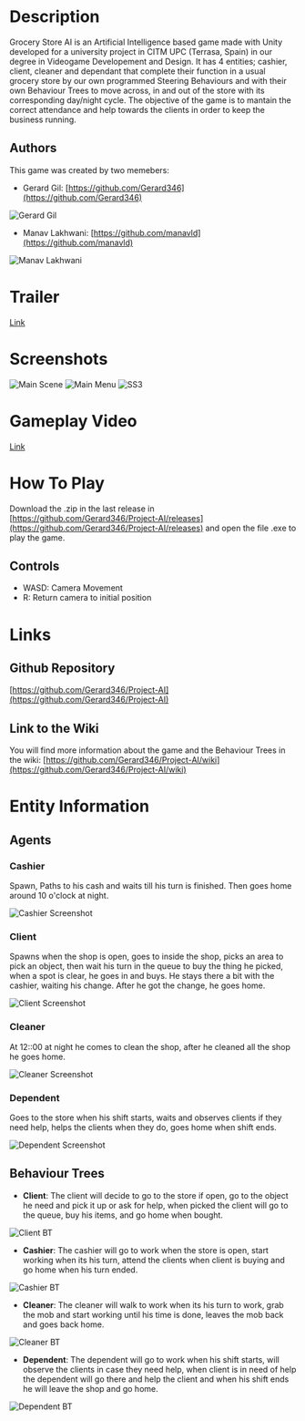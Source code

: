# Description

Grocery Store AI is an Artificial Intelligence based game made with Unity developed for a university project in CITM UPC (Terrasa, Spain) in our degree in Videogame Developement and Design.
It has 4 entities; cashier, client, cleaner and dependant that complete their function in a usual grocery store by our own programmed Steering Behaviours and with their own Behaviour Trees to move across, in and out of the store with its corresponding day/night cycle.
The objective of the game is to mantain the correct attendance and help towards the clients in order to keep the business running.

## Authors 

This game was created by two memebers:

* Gerard Gil: [https://github.com/Gerard346](https://github.com/Gerard346)

<img src="" alt="Gerard Gil">

* Manav Lakhwani: [https://github.com/manavld](https://github.com/manavld)

<img src="ManavLakhwani.gif" alt="Manav Lakhwani">

# Trailer

[Link](url)

# Screenshots

<img src="" alt="Main Scene">
<img src="" alt="Main Menu">
<img src="" alt="SS3">

# Gameplay Video

[Link](url)

# How To Play

Download the .zip in the last release in [https://github.com/Gerard346/Project-AI/releases](https://github.com/Gerard346/Project-AI/releases) and open the file .exe to play the game.

## Controls

* WASD: Camera Movement
* R: Return camera to initial position

# Links

## Github Repository

[https://github.com/Gerard346/Project-AI](https://github.com/Gerard346/Project-AI)

## Link to the Wiki

You will find more information about the game and the Behaviour Trees in the wiki: [https://github.com/Gerard346/Project-AI/wiki](https://github.com/Gerard346/Project-AI/wiki)


# Entity Information

## Agents

### Cashier

Spawn, Paths to his cash and waits till his turn is finished. Then goes home around 10 o'clock at night.

<img src="" alt="Cashier Screenshot">

### Client

Spawns when the shop is open, goes to inside the shop, picks an area to pick an object, then wait his turn in the queue to buy the thing he picked, when a spot is clear, he goes in and buys. He stays there a bit with the cashier, waiting his change. After he got the change, he goes home.

<img src="" alt="Client Screenshot">

### Cleaner

At 12::00 at night he comes to clean the shop, after he cleaned all the shop he goes home.

<img src="" alt="Cleaner Screenshot">

### Dependent

Goes to the store when his shift starts, waits and observes clients if they need help, helps the clients when they do, goes home when shift ends.

<img src="" alt="Dependent Screenshot">

## Behaviour Trees

* **Client**: The client will decide to go to the store if open, go to the object he need and pick it up or ask for help, when picked the client will go to the queue, buy his items, and go home when bought.

<img src="ClientBT.jpg" alt="Client BT">

* **Cashier**: The cashier will go to work when the store is open, start working when its his turn, attend the clients when client is buying and go home when his turn ended.

<img src="CashierBT.jpg" alt="Cashier BT">

* **Cleaner**: The cleaner will walk to work when its his turn to work, grab the mob and start working until his time is done, leaves the mob back and goes back home.

<img src="CleanerBT.jpg" alt="Cleaner BT">

* **Dependent**: The dependent will go to work when his shift starts, will observe the clients in case they need help, when client is in need of help the dependent will go there and help the client and when his shift ends he will leave the shop and go home.

<img src="DependentBT.jpg" alt="Dependent BT">

